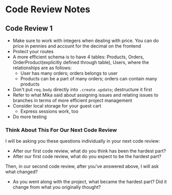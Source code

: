# Code Review Notes

## Code Review 1

* Make sure to work with integers when dealing with price. You can do price in pennies and account for the decimal on the frontend
* Protect your routes
* A more efficient schema is to have 4 tables: Products, Orders, OrderProduct(explicitly defined through table), Users, where the relationships are as follows:
  * User has many orders; orders belongs to user
  * Products can be a part of many orders; orders can contain many products
* Don't put `req.body` directly into `.create` .`update`; destructure it first
* Refer to what Mika said about assigning issues and relating issues to branches in terms of more efficient project management
* Consider local storage for your guest cart
  * Express sessions work, too
* Do more testing

### Think About This For Our Next Code Review

I will be asking you these questions individually in your next code review:

* After our first code review, what do you think has been the hardest part?
* After our first code review, what do you expect to be the hardest part?

Then, in our second code review, after you've answered above, I will ask what changed?

* As you went along with the project, what became the hardest part? Did it change from what you originally thought?
